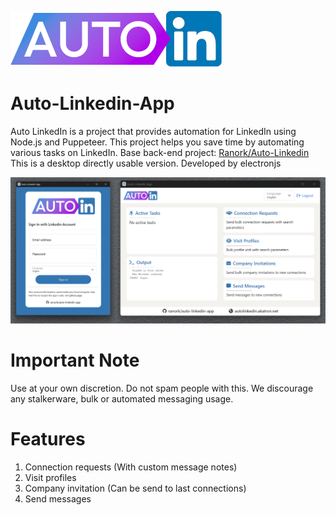 ![Auto Linkedin App](https://github.com/Ranork/Auto-Linkedin-App/blob/main/templates/img/auto-linkedin-app-header.png?raw=true)

# Auto-Linkedin-App
Auto LinkedIn is a project that provides automation for LinkedIn using Node.js and Puppeteer. This project helps you save time by automating various tasks on LinkedIn.
Base back-end project: [Ranork/Auto-Linkedin](https://github.com/Ranork/Auto-Linkedin)
This is a desktop directly usable version. Developed by electronjs

![Screenshots](https://github.com/Ranork/Auto-Linkedin-App/blob/main/app-screenshot.png?raw=true)


# Important Note
Use at your own discretion. Do not spam people with this. We discourage any stalkerware, bulk or automated messaging usage.

# Features
1. Connection requests (With custom message notes)
2. Visit profiles
3. Company invitation (Can be send to last connections)
4. Send messages